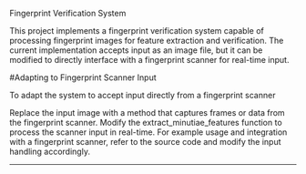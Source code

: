 

Fingerprint Verification System


This project implements a fingerprint verification system capable of processing fingerprint images for feature extraction and verification. The current implementation accepts input as an image file, but it can be modified to directly interface with a fingerprint scanner for real-time input.

#Adapting to Fingerprint Scanner Input

To adapt the system to accept input directly from a fingerprint scanner

Replace the input image with a method that captures frames or data from the fingerprint scanner.
Modify the extract_minutiae_features function to process the scanner input in real-time.
For example usage and integration with a fingerprint scanner, refer to the source code and modify the input handling accordingly.

****
